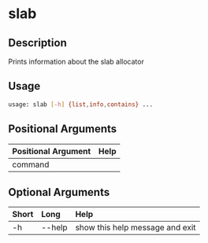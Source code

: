 <!-- THIS PART OF THIS FILE IS AUTOGENERATED. DO NOT MODIFY IT. See scripts/generate_docs.sh -->




# slab

## Description


Prints information about the slab allocator
## Usage


```bash
usage: slab [-h] {list,info,contains} ...

```
## Positional Arguments

|Positional Argument|Help|
| :--- | :--- |
|command||

## Optional Arguments

|Short|Long|Help|
| :--- | :--- | :--- |
|-h|--help|show this help message and exit|

<!-- END OF AUTOGENERATED PART. Do not modify this line or the line below, they mark the end of the auto-generated part of the file. If you want to extend the documentation in a way which cannot easily be done by adding to the command help description, write below the following line. -->
<!-- ------------\>8---- ----\>8---- ----\>8------------ -->
